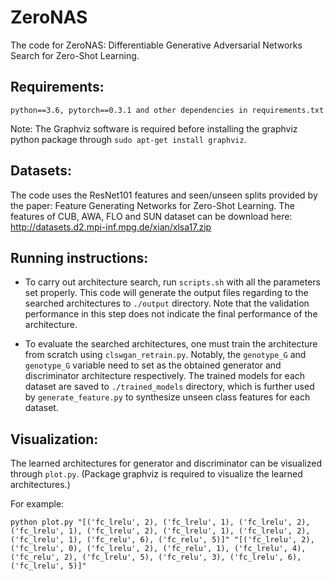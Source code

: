 # ZeroNAS
The code for ZeroNAS: Differentiable Generative Adversarial Networks Search for Zero-Shot Learning.
## Requirements:
```
python==3.6, pytorch==0.3.1 and other dependencies in requirements.txt
```

Note: The Graphviz software is required before installing the graphviz python package through ```sudo apt-get install graphviz```.
## Datasets:
The code uses the ResNet101 features and seen/unseen splits provided by the paper: Feature Generating Networks for Zero-Shot Learning.
The features of CUB, AWA, FLO and SUN dataset can be download here: <http://datasets.d2.mpi-inf.mpg.de/xian/xlsa17.zip>
## Running instructions:
- To carry out architecture search, run ```scripts.sh``` with all the parameters set properly. This code will generate the output files regarding to the searched architectures to ```./output``` directory.
Note that the validation performance in this step does not indicate the final performance of the architecture. 

- To evaluate the searched architectures, one must train the architecture from scratch using ```clswgan_retrain.py```. Notably, the ```genotype_G``` and ```genotype_G``` variable need to set as the obtained generator and discriminator architecture respectively. The trained models for each dataset are saved to ```./trained_models``` directory, which is further used by ```generate_feature.py``` to synthesize unseen class features for each dataset.
## Visualization:
The learned architectures for generator and discriminator can be visualized through ```plot.py```. (Package graphviz is required to visualize the learned architectures.)

For example:
```
python plot.py "[('fc_lrelu', 2), ('fc_lrelu', 1), ('fc_lrelu', 2), ('fc_lrelu', 1), ('fc_lrelu', 2), ('fc_lrelu', 1), ('fc_lrelu', 2), ('fc_lrelu', 1), ('fc_relu', 6), ('fc_relu', 5)]" "[('fc_lrelu', 2), ('fc_lrelu', 0), ('fc_lrelu', 2), ('fc_relu', 1), ('fc_lrelu', 4), ('fc_relu', 2), ('fc_lrelu', 5), ('fc_relu', 3), ('fc_lrelu', 6), ('fc_lrelu', 5)]"
```
